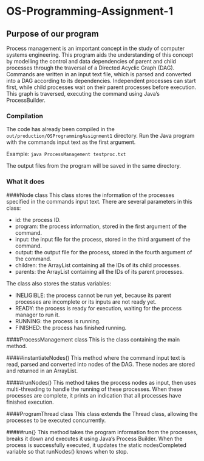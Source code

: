 [//]: # (Programming Assignment 1)
[//]: # (Author 1: Jonathan Bei Qi Yang )
[//]: # (ID: 1001619)
[//]: # (Author 2: Ruth Wong Nam Ying)
[//]: # (ID: 1001795 )
[//]: # (Date: 08/03/2017)

# OS-Programming-Assignment-1

## Purpose of our program
Process management is an important concept in the study of computer systems engineering. This program aids the understanding of this concept by modelling the control and data dependencies of parent and child processes through the traversal of a Directed Acyclic Graph (DAG).
 Commands are written in an input text file, which is parsed and converted into a DAG according to its dependencies. Independent processes can start first, while child processes wait on their parent processes before execution. This graph is traversed, executing the command using Java’s ProcessBuilder. 

### Compilation
The code has already been compiled in the `out/production/OSProgrammingAssignment1` directory.
Run the Java program with the commands input text as the first argument.

Example:
`java ProcessManagement testproc.txt`

The output files from the program will be saved in the same directory.

### What it does

####Node class
This class stores the information of the processes specified in the commands input text. There are several parameters in this class:

- id: the process ID.
- program: the process information, stored in the first argument of the command.
- input: the input file for the process, stored in the third argument of the command.
- output: the output file for the process, stored in the fourth argument of the command. 
- children: the ArrayList containing all the IDs of its child processes.
- parents: the ArrayList containing all the IDs of its parent processes. 

The class also stores the status variables: 
- INELIGIBLE: the process cannot be run yet, because its parent processes are incomplete or its inputs are not ready yet. 
- READY: the process is ready for execution, waiting for the process manager to run it.
- RUNNING: the process is running.
- FINISHED: the process has finished running. 

####ProcessManagement class
This is the class containing the main method.

#####instantiateNodes()
This method where the command input text is read, parsed and converted into nodes of the DAG. These nodes are stored and returned in an ArrayList.

#####runNodes()
This method takes the process nodes as input, then uses multi-threading to handle the running of these processes. When these processes are complete, it prints an indication that all processes have finished execution. 


####ProgramThread class
This class extends the Thread class, allowing the processes to be executed concurrently. 

#####run{}
This method takes the program information from the processes, breaks it down and executes it using Java’s Process Builder. When the process is successfully executed, it updates the static nodesCompleted variable so that runNodes() knows when to stop. 